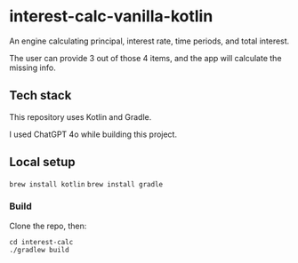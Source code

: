 # interest-calc-vanilla-kotlin

An engine calculating principal, interest rate, time periods, and total interest.  

The user can provide 3 out of those 4 items, and the app will calculate the missing info.  

## Tech stack

This repository uses Kotlin and Gradle.  

I used ChatGPT 4o while building this project.  

## Local setup

`brew install kotlin`
`brew install gradle`

### Build

Clone the repo, then: 

```shell
cd interest-calc
./gradlew build
```
